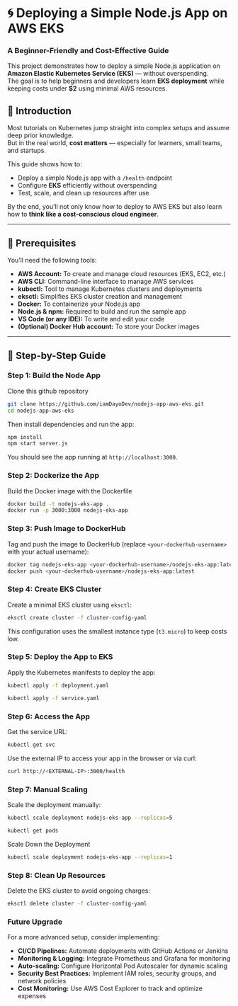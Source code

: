 # 🌀 Deploying a Simple Node.js App on AWS EKS

### A Beginner-Friendly and Cost-Effective Guide

This project demonstrates how to deploy a simple Node.js application on **Amazon Elastic Kubernetes Service (EKS)** — without overspending.  
The goal is to help beginners and developers learn **EKS deployment** while keeping costs under **$2** using minimal AWS resources.

## 🧠 Introduction

Most tutorials on Kubernetes jump straight into complex setups and assume deep prior knowledge.  
But in the real world, **cost matters** — especially for learners, small teams, and startups.

This guide shows how to:
- Deploy a simple Node.js app with a `/health` endpoint
- Configure **EKS** efficiently without overspending
- Test, scale, and clean up resources after use

By the end, you’ll not only know how to deploy to AWS EKS but also learn how to **think like a cost-conscious cloud engineer**.

---

## 🧰 Prerequisites

You’ll need the following tools:

- **AWS Account:** To create and manage cloud resources (EKS, EC2, etc.)
- **AWS CLI:** Command-line interface to manage AWS services  
- **kubectl:** Tool to manage Kubernetes clusters and deployments  
- **eksctl:** Simplifies EKS cluster creation and management  
- **Docker:** To containerize your Node.js app  
- **Node.js & npm:** Required to build and run the sample app  
- **VS Code (or any IDE):** To write and edit your code  
- **(Optional) Docker Hub account:** To store your Docker images

---

## 🚀 Step-by-Step Guide
### Step 1: Build the Node App

Clone this github repository 
```bash
git clone https://github.com/iamDayoDev/nodejs-app-aws-eks.git
cd nodejs-app-aws-eks
```
Then install dependencies and run the app:
```bash
npm install
npm start server.js
```
You should see the app running at `http://localhost:3000`.

### Step 2: Dockerize the App
Build the Docker image with the Dockerfile

```bash
docker build -t nodejs-eks-app .
docker run -p 3000:3000 nodejs-eks-app
```
### Step 3: Push Image to DockerHub

Tag and push the image to DockerHub (replace `<your-dockerhub-username>` with your actual username):
```bash 
docker tag nodejs-eks-app <your-dockerhub-username>/nodejs-eks-app:latest
docker push <your-dockerhub-username>/nodejs-eks-app:latest
```
### Step 4: Create EKS Cluster
Create a minimal EKS cluster using `eksctl`:

```bash
eksctl create cluster -f cluster-config-yaml
```
This configuration uses the smallest instance type (`t3.micro`) to keep costs low.

### Step 5: Deploy the App to EKS
Apply the Kubernetes manifests to deploy the app:
```bash
kubectl apply -f deployment.yaml

kubectl apply -f service.yaml
``` 
### Step 6: Access the App
Get the service URL:
```bash
kubectl get svc
```
Use the external IP to access your app in the browser or via curl:
```bash
curl http://<EXTERNAL-IP>:3000/health
```
### Step 7: Manual Scaling
Scale the deployment manually:
```bash
kubectl scale deployment nodejs-eks-app --replicas=5

kubectl get pods
```
Scale Down the Deployment
```bash
kubectl scale deployment nodejs-eks-app --replicas=1
```
### Step 8: Clean Up Resources
Delete the EKS cluster to avoid ongoing charges:
```bash
eksctl delete cluster -f cluster-config-yaml
```
### Future Upgrade 
For a more advanced setup, consider implementing:
- **CI/CD Pipelines:** Automate deployments with GitHub Actions or Jenkins
- **Monitoring & Logging:** Integrate Prometheus and Grafana for monitoring
- **Auto-scaling:** Configure Horizontal Pod Autoscaler for dynamic scaling
- **Security Best Practices:** Implement IAM roles, security groups, and network policies
- **Cost Monitoring:** Use AWS Cost Explorer to track and optimize expenses



